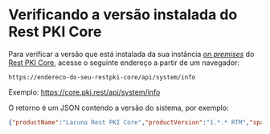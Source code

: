 ﻿# Verificando a versão instalada do Rest PKI Core

Para verificar a versão que está instalada da sua instância [*on premises*](index.md) do [Rest PKI Core](../index.md),
acesse o seguinte endereço a partir de um navegador:

```
https://endereco-do-seu-restpki-core/api/system/info
```

Exemplo: https://core.pki.rest/api/system/info

O retorno é um JSON contendo a versão do sistema, por exemplo:

```json
{"productName":"Lacuna Rest PKI Core","productVersion":"1.*.* RTM","spaVersion":"2.*.0","timestamp":"..."}
```

